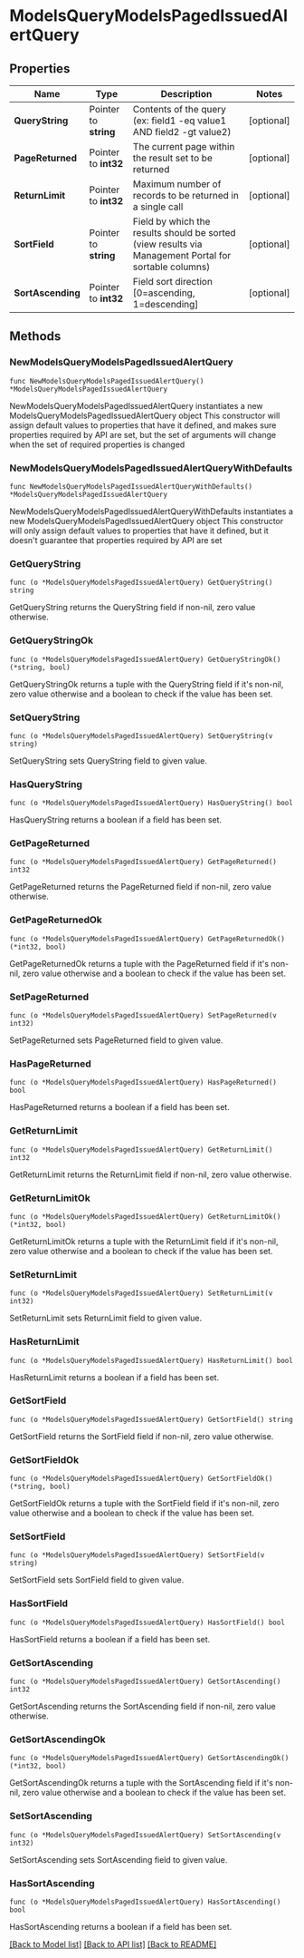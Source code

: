 # ModelsQueryModelsPagedIssuedAlertQuery

## Properties

Name | Type | Description | Notes
------------ | ------------- | ------------- | -------------
**QueryString** | Pointer to **string** | Contents of the query (ex: field1 -eq value1 AND field2 -gt value2) | [optional] 
**PageReturned** | Pointer to **int32** | The current page within the result set to be returned | [optional] 
**ReturnLimit** | Pointer to **int32** | Maximum number of records to be returned in a single call | [optional] 
**SortField** | Pointer to **string** | Field by which the results should be sorted (view results via Management Portal for sortable columns) | [optional] 
**SortAscending** | Pointer to **int32** | Field sort direction [0&#x3D;ascending, 1&#x3D;descending] | [optional] 

## Methods

### NewModelsQueryModelsPagedIssuedAlertQuery

`func NewModelsQueryModelsPagedIssuedAlertQuery() *ModelsQueryModelsPagedIssuedAlertQuery`

NewModelsQueryModelsPagedIssuedAlertQuery instantiates a new ModelsQueryModelsPagedIssuedAlertQuery object
This constructor will assign default values to properties that have it defined,
and makes sure properties required by API are set, but the set of arguments
will change when the set of required properties is changed

### NewModelsQueryModelsPagedIssuedAlertQueryWithDefaults

`func NewModelsQueryModelsPagedIssuedAlertQueryWithDefaults() *ModelsQueryModelsPagedIssuedAlertQuery`

NewModelsQueryModelsPagedIssuedAlertQueryWithDefaults instantiates a new ModelsQueryModelsPagedIssuedAlertQuery object
This constructor will only assign default values to properties that have it defined,
but it doesn't guarantee that properties required by API are set

### GetQueryString

`func (o *ModelsQueryModelsPagedIssuedAlertQuery) GetQueryString() string`

GetQueryString returns the QueryString field if non-nil, zero value otherwise.

### GetQueryStringOk

`func (o *ModelsQueryModelsPagedIssuedAlertQuery) GetQueryStringOk() (*string, bool)`

GetQueryStringOk returns a tuple with the QueryString field if it's non-nil, zero value otherwise
and a boolean to check if the value has been set.

### SetQueryString

`func (o *ModelsQueryModelsPagedIssuedAlertQuery) SetQueryString(v string)`

SetQueryString sets QueryString field to given value.

### HasQueryString

`func (o *ModelsQueryModelsPagedIssuedAlertQuery) HasQueryString() bool`

HasQueryString returns a boolean if a field has been set.

### GetPageReturned

`func (o *ModelsQueryModelsPagedIssuedAlertQuery) GetPageReturned() int32`

GetPageReturned returns the PageReturned field if non-nil, zero value otherwise.

### GetPageReturnedOk

`func (o *ModelsQueryModelsPagedIssuedAlertQuery) GetPageReturnedOk() (*int32, bool)`

GetPageReturnedOk returns a tuple with the PageReturned field if it's non-nil, zero value otherwise
and a boolean to check if the value has been set.

### SetPageReturned

`func (o *ModelsQueryModelsPagedIssuedAlertQuery) SetPageReturned(v int32)`

SetPageReturned sets PageReturned field to given value.

### HasPageReturned

`func (o *ModelsQueryModelsPagedIssuedAlertQuery) HasPageReturned() bool`

HasPageReturned returns a boolean if a field has been set.

### GetReturnLimit

`func (o *ModelsQueryModelsPagedIssuedAlertQuery) GetReturnLimit() int32`

GetReturnLimit returns the ReturnLimit field if non-nil, zero value otherwise.

### GetReturnLimitOk

`func (o *ModelsQueryModelsPagedIssuedAlertQuery) GetReturnLimitOk() (*int32, bool)`

GetReturnLimitOk returns a tuple with the ReturnLimit field if it's non-nil, zero value otherwise
and a boolean to check if the value has been set.

### SetReturnLimit

`func (o *ModelsQueryModelsPagedIssuedAlertQuery) SetReturnLimit(v int32)`

SetReturnLimit sets ReturnLimit field to given value.

### HasReturnLimit

`func (o *ModelsQueryModelsPagedIssuedAlertQuery) HasReturnLimit() bool`

HasReturnLimit returns a boolean if a field has been set.

### GetSortField

`func (o *ModelsQueryModelsPagedIssuedAlertQuery) GetSortField() string`

GetSortField returns the SortField field if non-nil, zero value otherwise.

### GetSortFieldOk

`func (o *ModelsQueryModelsPagedIssuedAlertQuery) GetSortFieldOk() (*string, bool)`

GetSortFieldOk returns a tuple with the SortField field if it's non-nil, zero value otherwise
and a boolean to check if the value has been set.

### SetSortField

`func (o *ModelsQueryModelsPagedIssuedAlertQuery) SetSortField(v string)`

SetSortField sets SortField field to given value.

### HasSortField

`func (o *ModelsQueryModelsPagedIssuedAlertQuery) HasSortField() bool`

HasSortField returns a boolean if a field has been set.

### GetSortAscending

`func (o *ModelsQueryModelsPagedIssuedAlertQuery) GetSortAscending() int32`

GetSortAscending returns the SortAscending field if non-nil, zero value otherwise.

### GetSortAscendingOk

`func (o *ModelsQueryModelsPagedIssuedAlertQuery) GetSortAscendingOk() (*int32, bool)`

GetSortAscendingOk returns a tuple with the SortAscending field if it's non-nil, zero value otherwise
and a boolean to check if the value has been set.

### SetSortAscending

`func (o *ModelsQueryModelsPagedIssuedAlertQuery) SetSortAscending(v int32)`

SetSortAscending sets SortAscending field to given value.

### HasSortAscending

`func (o *ModelsQueryModelsPagedIssuedAlertQuery) HasSortAscending() bool`

HasSortAscending returns a boolean if a field has been set.


[[Back to Model list]](../README.md#documentation-for-models) [[Back to API list]](../README.md#documentation-for-api-endpoints) [[Back to README]](../README.md)


